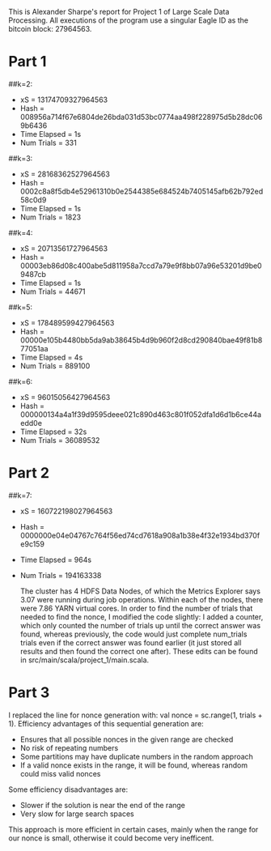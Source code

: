 This is Alexander Sharpe's report for Project 1 of Large Scale Data Processing. All executions of the program use a singular Eagle ID as the bitcoin block: 27964563.

# Part 1

##k=2: 
- xS = 13174709327964563
- Hash = 008956a714f67e6804de26bda031d53bc0774aa498f228975d5b28dc069b6436
- Time Elapsed = 1s 
- Num Trials = 331

##k=3:
- xS = 28168362527964563
- Hash = 0002c8a8f5db4e52961310b0e2544385e684524b7405145afb62b792ed58c0d9
- Time Elapsed = 1s
- Num Trials = 1823
  
##k=4:
- xS = 20713561727964563
- Hash = 00003eb86d08c400abe5d811958a7ccd7a79e9f8bb07a96e53201d9be09487cb
- Time Elapsed = 1s
- Num Trials = 44671

##k=5:
- xS = 178489599427964563
- Hash = 00000e105b4480bb5da9ab38645b4d9b960f2d8cd290840bae49f81b877051aa
- Time Elapsed = 4s
- Num Trials = 889100

##k=6:
- xS = 96015056427964563
- Hash = 000000134a4a1f39d9595deee021c890d463c801f052dfa1d6d1b6ce44aedd0e
- Time Elapsed = 32s
- Num Trials = 36089532

# Part 2

##k=7:
- xS = 160722198027964563
- Hash = 0000000e04e04767c764f56ed74cd7618a908a1b38e4f32e1934bd370fe9c159
- Time Elapsed = 964s
- Num Trials = 194163338

  The cluster has 4 HDFS Data Nodes, of which the Metrics Explorer says 3.07 were running during job operations. Within each of the nodes, there were 7.86 YARN virtual cores. In order to find the number of trials that needed to find the nonce, I modified the code slightly: I added a counter, which only counted the number of trials up until the correct answer was found, whereas previously, the code would just complete num_trials trials even if the correct answer was found earlier (it just stored all results and then found the correct one after). These edits can be found in src/main/scala/project_1/main.scala.

# Part 3

  I replaced the line for nonce generation with: val nonce = sc.range(1, trials + 1). Efficiency advantages of this sequential generation are: 
  
  - Ensures that all possible nonces in the given range are checked
  - No risk of repeating numbers
  - Some partitions may have duplicate numbers in the random approach
  - If a valid nonce exists in the range, it will be found, whereas random could miss valid nonces

  Some efficiency disadvantages are:

  - Slower if the solution is near the end of the range
  - Very slow for large search spaces

  This approach is more efficient in certain cases, mainly when the range for our nonce is small, otherwise it could become very inefficent. 

  
